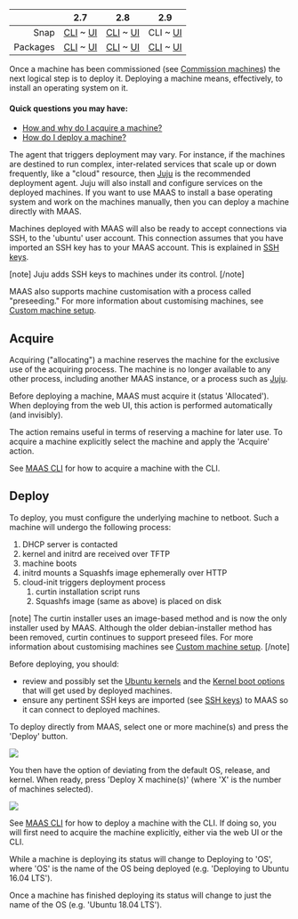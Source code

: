 <!-- deb-2-7-cli
||2.7|2.8|2.9|
|-----:|:-----:|:-----:|:-----:|
|Snap|[CLI](/t/deploy-machines-snap-2-7-cli/2598) ~ [UI](/t/deploy-machines-snap-2-7-ui/2599)|[CLI](/t/deploy-machines-snap-2-8-cli/2600) ~ [UI](/t/deploy-machines-snap-2-8-ui/2601)|[CLI](/t/deploy-machines-snap-2-9-cli/2602) ~ [UI](/t/deploy-machines-snap-2-9-ui/2603)|
|Packages|CLI ~ [UI](/t/deploy-machines-deb-2-7-ui/2605)|[CLI](/t/deploy-machines-deb-2-8-cli/2606) ~ [UI](/t/deploy-machines-deb-2-8-ui/2607)|[CLI](/t/deploy-machines-deb-2-9-cli/2608) ~ [UI](/t/deploy-machines-deb-2-9-ui/2609)|
 deb-2-7-cli -->

<!-- deb-2-7-ui
||2.7|2.8|2.9|
|-----:|:-----:|:-----:|:-----:|
|Snap|[CLI](/t/deploy-machines-snap-2-7-cli/2598) ~ [UI](/t/deploy-machines-snap-2-7-ui/2599)|[CLI](/t/deploy-machines-snap-2-8-cli/2600) ~ [UI](/t/deploy-machines-snap-2-8-ui/2601)|[CLI](/t/deploy-machines-snap-2-9-cli/2602) ~ [UI](/t/deploy-machines-snap-2-9-ui/2603)|
|Packages|[CLI](/t/deploy-machines-deb-2-7-cli/2604) ~ UI|[CLI](/t/deploy-machines-deb-2-8-cli/2606) ~ [UI](/t/deploy-machines-deb-2-8-ui/2607)|[CLI](/t/deploy-machines-deb-2-9-cli/2608) ~ [UI](/t/deploy-machines-deb-2-9-ui/2609)|
 deb-2-7-ui -->

<!-- deb-2-8-cli
||2.7|2.8|2.9|
|-----:|:-----:|:-----:|:-----:|
|Snap|[CLI](/t/deploy-machines-snap-2-7-cli/2598) ~ [UI](/t/deploy-machines-snap-2-7-ui/2599)|[CLI](/t/deploy-machines-snap-2-8-cli/2600) ~ [UI](/t/deploy-machines-snap-2-8-ui/2601)|[CLI](/t/deploy-machines-snap-2-9-cli/2602) ~ [UI](/t/deploy-machines-snap-2-9-ui/2603)|
|Packages|[CLI](/t/deploy-machines-deb-2-7-cli/2604) ~ [UI](/t/deploy-machines-deb-2-7-ui/2605)|CLI ~ [UI](/t/deploy-machines-deb-2-8-ui/2607)|[CLI](/t/deploy-machines-deb-2-9-cli/2608) ~ [UI](/t/deploy-machines-deb-2-9-ui/2609)|
 deb-2-8-cli -->

<!-- deb-2-8-ui
||2.7|2.8|2.9|
|-----:|:-----:|:-----:|:-----:|
|Snap|[CLI](/t/deploy-machines-snap-2-7-cli/2598) ~ [UI](/t/deploy-machines-snap-2-7-ui/2599)|[CLI](/t/deploy-machines-snap-2-8-cli/2600) ~ [UI](/t/deploy-machines-snap-2-8-ui/2601)|[CLI](/t/deploy-machines-snap-2-9-cli/2602) ~ [UI](/t/deploy-machines-snap-2-9-ui/2603)|
|Packages|[CLI](/t/deploy-machines-deb-2-7-cli/2604) ~ [UI](/t/deploy-machines-deb-2-7-ui/2605)|[CLI](/t/deploy-machines-deb-2-8-cli/2606) ~ UI|[CLI](/t/deploy-machines-deb-2-9-cli/2608) ~ [UI](/t/deploy-machines-deb-2-9-ui/2609)|
 deb-2-8-ui -->

<!-- deb-2-9-cli
||2.7|2.8|2.9|
|-----:|:-----:|:-----:|:-----:|
|Snap|[CLI](/t/deploy-machines-snap-2-7-cli/2598) ~ [UI](/t/deploy-machines-snap-2-7-ui/2599)|[CLI](/t/deploy-machines-snap-2-8-cli/2600) ~ [UI](/t/deploy-machines-snap-2-8-ui/2601)|[CLI](/t/deploy-machines-snap-2-9-cli/2602) ~ [UI](/t/deploy-machines-snap-2-9-ui/2603)|
|Packages|[CLI](/t/deploy-machines-deb-2-7-cli/2604) ~ [UI](/t/deploy-machines-deb-2-7-ui/2605)|[CLI](/t/deploy-machines-deb-2-8-cli/2606) ~ [UI](/t/deploy-machines-deb-2-8-ui/2607)|CLI ~ [UI](/t/deploy-machines-deb-2-9-ui/2609)|
 deb-2-9-cli -->

<!-- deb-2-9-ui
||2.7|2.8|2.9|
|-----:|:-----:|:-----:|:-----:|
|Snap|[CLI](/t/deploy-machines-snap-2-7-cli/2598) ~ [UI](/t/deploy-machines-snap-2-7-ui/2599)|[CLI](/t/deploy-machines-snap-2-8-cli/2600) ~ [UI](/t/deploy-machines-snap-2-8-ui/2601)|[CLI](/t/deploy-machines-snap-2-9-cli/2602) ~ [UI](/t/deploy-machines-snap-2-9-ui/2603)|
|Packages|[CLI](/t/deploy-machines-deb-2-7-cli/2604) ~ [UI](/t/deploy-machines-deb-2-7-ui/2605)|[CLI](/t/deploy-machines-deb-2-8-cli/2606) ~ [UI](/t/deploy-machines-deb-2-8-ui/2607)|[CLI](/t/deploy-machines-deb-2-9-cli/2608) ~ UI|
 deb-2-9-ui -->

<!-- snap-2-7-cli
||2.7|2.8|2.9|
|-----:|:-----:|:-----:|:-----:|
|Snap|CLI ~ [UI](/t/deploy-machines-snap-2-7-ui/2599)|[CLI](/t/deploy-machines-snap-2-8-cli/2600) ~ [UI](/t/deploy-machines-snap-2-8-ui/2601)|[CLI](/t/deploy-machines-snap-2-9-cli/2602) ~ [UI](/t/deploy-machines-snap-2-9-ui/2603)|
|Packages|[CLI](/t/deploy-machines-deb-2-7-cli/2604) ~ [UI](/t/deploy-machines-deb-2-7-ui/2605)|[CLI](/t/deploy-machines-deb-2-8-cli/2606) ~ [UI](/t/deploy-machines-deb-2-8-ui/2607)|[CLI](/t/deploy-machines-deb-2-9-cli/2608) ~ [UI](/t/deploy-machines-deb-2-9-ui/2609)|
 snap-2-7-cli -->

<!-- snap-2-7-ui
||2.7|2.8|2.9|
|-----:|:-----:|:-----:|:-----:|
|Snap|[CLI](/t/deploy-machines-snap-2-7-cli/2598) ~ UI|[CLI](/t/deploy-machines-snap-2-8-cli/2600) ~ [UI](/t/deploy-machines-snap-2-8-ui/2601)|[CLI](/t/deploy-machines-snap-2-9-cli/2602) ~ [UI](/t/deploy-machines-snap-2-9-ui/2603)|
|Packages|[CLI](/t/deploy-machines-deb-2-7-cli/2604) ~ [UI](/t/deploy-machines-deb-2-7-ui/2605)|[CLI](/t/deploy-machines-deb-2-8-cli/2606) ~ [UI](/t/deploy-machines-deb-2-8-ui/2607)|[CLI](/t/deploy-machines-deb-2-9-cli/2608) ~ [UI](/t/deploy-machines-deb-2-9-ui/2609)|
 snap-2-7-ui -->

<!-- snap-2-8-cli
||2.7|2.8|2.9|
|-----:|:-----:|:-----:|:-----:|
|Snap|[CLI](/t/deploy-machines-snap-2-7-cli/2598) ~ [UI](/t/deploy-machines-snap-2-7-ui/2599)|CLI ~ [UI](/t/deploy-machines-snap-2-8-ui/2601)|[CLI](/t/deploy-machines-snap-2-9-cli/2602) ~ [UI](/t/deploy-machines-snap-2-9-ui/2603)|
|Packages|[CLI](/t/deploy-machines-deb-2-7-cli/2604) ~ [UI](/t/deploy-machines-deb-2-7-ui/2605)|[CLI](/t/deploy-machines-deb-2-8-cli/2606) ~ [UI](/t/deploy-machines-deb-2-8-ui/2607)|[CLI](/t/deploy-machines-deb-2-9-cli/2608) ~ [UI](/t/deploy-machines-deb-2-9-ui/2609)|
 snap-2-8-cli -->

<!-- snap-2-8-ui
||2.7|2.8|2.9|
|-----:|:-----:|:-----:|:-----:|
|Snap|[CLI](/t/deploy-machines-snap-2-7-cli/2598) ~ [UI](/t/deploy-machines-snap-2-7-ui/2599)|[CLI](/t/deploy-machines-snap-2-8-cli/2600) ~ UI|[CLI](/t/deploy-machines-snap-2-9-cli/2602) ~ [UI](/t/deploy-machines-snap-2-9-ui/2603)|
|Packages|[CLI](/t/deploy-machines-deb-2-7-cli/2604) ~ [UI](/t/deploy-machines-deb-2-7-ui/2605)|[CLI](/t/deploy-machines-deb-2-8-cli/2606) ~ [UI](/t/deploy-machines-deb-2-8-ui/2607)|[CLI](/t/deploy-machines-deb-2-9-cli/2608) ~ [UI](/t/deploy-machines-deb-2-9-ui/2609)|
 snap-2-8-ui -->

||2.7|2.8|2.9|
|-----:|:-----:|:-----:|:-----:|
|Snap|[CLI](/t/deploy-machines-snap-2-7-cli/2598) ~ [UI](/t/deploy-machines-snap-2-7-ui/2599)|[CLI](/t/deploy-machines-snap-2-8-cli/2600) ~ [UI](/t/deploy-machines-snap-2-8-ui/2601)|CLI ~ [UI](/t/deploy-machines-snap-2-9-ui/2603)|
|Packages|[CLI](/t/deploy-machines-deb-2-7-cli/2604) ~ [UI](/t/deploy-machines-deb-2-7-ui/2605)|[CLI](/t/deploy-machines-deb-2-8-cli/2606) ~ [UI](/t/deploy-machines-deb-2-8-ui/2607)|[CLI](/t/deploy-machines-deb-2-9-cli/2608) ~ [UI](/t/deploy-machines-deb-2-9-ui/2609)|

<!-- snap-2-9-ui
||2.7|2.8|2.9|
|-----:|:-----:|:-----:|:-----:|
|Snap|[CLI](/t/deploy-machines-snap-2-7-cli/2598) ~ [UI](/t/deploy-machines-snap-2-7-ui/2599)|[CLI](/t/deploy-machines-snap-2-8-cli/2600) ~ [UI](/t/deploy-machines-snap-2-8-ui/2601)|[CLI](/t/deploy-machines-snap-2-9-cli/2602) ~ UI|
|Packages|[CLI](/t/deploy-machines-deb-2-7-cli/2604) ~ [UI](/t/deploy-machines-deb-2-7-ui/2605)|[CLI](/t/deploy-machines-deb-2-8-cli/2606) ~ [UI](/t/deploy-machines-deb-2-8-ui/2607)|[CLI](/t/deploy-machines-deb-2-9-cli/2608) ~ [UI](/t/deploy-machines-deb-2-9-ui/2609)|
 snap-2-9-ui -->

Once a machine has been commissioned (see [Commission machines](/t/commission-machines/822)) the next logical step is to deploy it. Deploying a machine means, effectively, to install an operating system on it.

#### Quick questions you may have:

* [How and why do I acquire a machine?](/t/deploy-machines/825#heading--acquire)
* [How do I deploy a machine?](/t/deploy-machines/825#heading--deploy)

The agent that triggers deployment may vary. For instance, if the machines are destined to run complex, inter-related services that scale up or down frequently, like a "cloud" resource, then [Juju](https://jujucharms.com/docs/stable/about-juju) is the recommended deployment agent. Juju will also install and configure services on the deployed machines. If you want to use MAAS to install a base operating system and work on the machines manually, then you can deploy a machine directly with MAAS.

Machines deployed with MAAS will also be ready to accept connections via SSH, to the 'ubuntu' user account.  This connection assumes that you have imported an SSH key has to your MAAS account. This is explained in [SSH keys](/t/user-accounts/790#heading--ssh-keys).

[note]
Juju adds SSH keys to machines under its control.
[/note]

MAAS also supports machine customisation with a process called "preseeding." For more information about customising machines, see [Custom machine setup](/t/custom-machine-setup/824).

<h2 id="heading--acquire">Acquire</h2>

Acquiring ("allocating") a machine reserves the machine for the exclusive use of the acquiring process. The machine is no longer available to any other process, including another MAAS instance, or a process such as [Juju](https://jujucharms.com/docs/stable/about-juju).

Before deploying a machine, MAAS must acquire it (status 'Allocated'). When deploying from the web UI, this action is performed automatically (and invisibly).

The action remains useful in terms of reserving a machine for later use. To acquire a machine explicitly select the machine and apply the 'Acquire' action.

See [MAAS CLI](/t/common-cli-tasks/794#heading--acquire-a-node) for how to acquire a machine with the CLI.

<h2 id="heading--deploy">Deploy</h2>

To deploy, you must configure the underlying machine to netboot.  Such a machine will undergo the following process:

1.  DHCP server is contacted
2.  kernel and initrd are received over TFTP
3.  machine boots
4.  initrd mounts a Squashfs image ephemerally over HTTP
5.  cloud-init triggers deployment process
    1.  curtin installation script runs
    2.  Squashfs image (same as above) is placed on disk

[note]
The curtin installer uses an image-based method and is now the only installer used by MAAS. Although the older debian-installer method has been removed, curtin continues to support preseed files. For more information about customising machines see [Custom machine setup](/t/custom-machine-setup/824).
[/note]

Before deploying, you should:

-   review and possibly set the [Ubuntu kernels](/t/ubuntu-kernels/828) and the [Kernel boot options](/t/kernel-boot-options/827) that will get used by deployed machines.
-   ensure any pertinent SSH keys are imported (see [SSH keys](/t/user-accounts/790#heading--ssh-keys)) to MAAS so it can connect to deployed machines.

To deploy directly from MAAS, select one or more machine(s) and press the 'Deploy' button.

<a href="https://assets.ubuntu.com/v1/56958753-nodes-deploy__2.4_deploy.png" target = "_blank"><img src="https://assets.ubuntu.com/v1/56958753-nodes-deploy__2.4_deploy.png"></a>

You then have the option of deviating from the default OS, release, and kernel. When ready, press 'Deploy X machine(s)' (where 'X' is the number of machines selected).

<a href="https://assets.ubuntu.com/v1/d65b9884-nodes-deploy__2.6-deploy-confirm.png" target = "_blank"><img src="https://assets.ubuntu.com/v1/d65b9884-nodes-deploy__2.6-deploy-confirm.png"></a>

See [MAAS CLI](/t/common-cli-tasks/794#heading--deploy-a-node) for how to deploy a machine with the CLI. If doing so, you will first need to acquire the machine explicitly, either via the web UI or the CLI.

While a machine is deploying its status will change to Deploying to 'OS', where 'OS' is the name of the OS being deployed (e.g. 'Deploying to Ubuntu 16.04 LTS').

Once a machine has finished deploying its status will change to just the name of the OS (e.g. 'Ubuntu 18.04 LTS').

<!-- LINKS -->